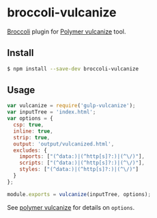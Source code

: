 # broccoli-vulcanize

[Broccoli][broccoli] plugin for [Polymer vulcanize][polymer-vulcanize] tool.

## Install

```bash
$ npm install --save-dev broccoli-vulcanize
```

## Usage

```js
var vulcanize = require('gulp-vulcanize');
var inputTree = 'index.html';
var options = {
  csp: true,
  inline: true,
  strip: true,
  output: 'output/vulcanized.html',
  excludes: {
    imports: ["(^data:)|(^http[s]?:)|(^\/)"],
    scripts: ["(^data:)|(^http[s]?:)|(^\/)"],
    styles: ["(^data:)|(^http[s]?:)|(^\/)"]
  }
};

module.exports = vulcanize(inputTree, options);
```

See [polymer vulcanize][polymer-vulcanize] for details on `options`.

[broccoli]: https://github.com/broccolijs/broccoli "Broccoli"
[polymer-vulcanize]: https://github.com/Polymer/vulcanize  "Polymer vulcanize"
